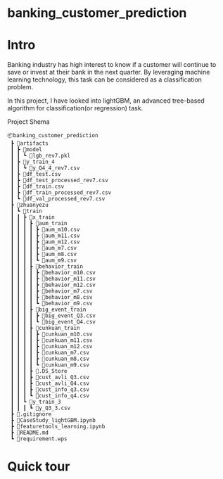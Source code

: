 # banking_customer_prediction
# Intro

Banking industry has high interest to know if a customer will continue to save or invest at their bank in the next quarter. By leveraging machine learning technology, this task can be considered as a classification problem.  

In this project, I have looked into lightGBM, an advanced tree-based algorithm for classification(or regression) task.

Project Shema

```
📦banking_customer_prediction
 ┣ 📂artifacts
 ┃ ┣ 📂model
 ┃ ┃ ┗ 📜lgb_rev7.pkl
 ┃ ┣ 📂y_train_4
 ┃ ┃ ┗ 📜y_Q4_4_rev7.csv
 ┃ ┣ 📜df_test.csv
 ┃ ┣ 📜df_test_processed_rev7.csv
 ┃ ┣ 📜df_train.csv
 ┃ ┣ 📜df_train_processed_rev7.csv
 ┃ ┗ 📜df_val_processed_rev7.csv
 ┣ 📂zhuanyezu
 ┃ ┗ 📂train
 ┃ ┃ ┣ 📂x_train
 ┃ ┃ ┃ ┣ 📂aum_train
 ┃ ┃ ┃ ┃ ┣ 📜aum_m10.csv
 ┃ ┃ ┃ ┃ ┣ 📜aum_m11.csv
 ┃ ┃ ┃ ┃ ┣ 📜aum_m12.csv
 ┃ ┃ ┃ ┃ ┣ 📜aum_m7.csv
 ┃ ┃ ┃ ┃ ┣ 📜aum_m8.csv
 ┃ ┃ ┃ ┃ ┗ 📜aum_m9.csv
 ┃ ┃ ┃ ┣ 📂behavior_train
 ┃ ┃ ┃ ┃ ┣ 📜behavior_m10.csv
 ┃ ┃ ┃ ┃ ┣ 📜behavior_m11.csv
 ┃ ┃ ┃ ┃ ┣ 📜behavior_m12.csv
 ┃ ┃ ┃ ┃ ┣ 📜behavior_m7.csv
 ┃ ┃ ┃ ┃ ┣ 📜behavior_m8.csv
 ┃ ┃ ┃ ┃ ┗ 📜behavior_m9.csv
 ┃ ┃ ┃ ┣ 📂big_event_train
 ┃ ┃ ┃ ┃ ┣ 📜big_event_Q3.csv
 ┃ ┃ ┃ ┃ ┗ 📜big_event_Q4.csv
 ┃ ┃ ┃ ┣ 📂cunkuan_train
 ┃ ┃ ┃ ┃ ┣ 📜cunkuan_m10.csv
 ┃ ┃ ┃ ┃ ┣ 📜cunkuan_m11.csv
 ┃ ┃ ┃ ┃ ┣ 📜cunkuan_m12.csv
 ┃ ┃ ┃ ┃ ┣ 📜cunkuan_m7.csv
 ┃ ┃ ┃ ┃ ┣ 📜cunkuan_m8.csv
 ┃ ┃ ┃ ┃ ┗ 📜cunkuan_m9.csv
 ┃ ┃ ┃ ┣ 📜.DS_Store
 ┃ ┃ ┃ ┣ 📜cust_avli_Q3.csv
 ┃ ┃ ┃ ┣ 📜cust_avli_Q4.csv
 ┃ ┃ ┃ ┣ 📜cust_info_q3.csv
 ┃ ┃ ┃ ┗ 📜cust_info_q4.csv
 ┃ ┃ ┗ 📂y_train_3
 ┃ ┃ ┃ ┗ 📜y_Q3_3.csv
 ┣ 📜.gitignore
 ┣ 📜CaseStudy_lightGBM.ipynb
 ┣ 📜featuretools_learning.ipynb
 ┣ 📜README.md
 ┗ 📜requirement.wps
```

# Quick tour



